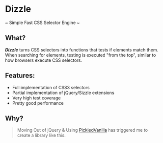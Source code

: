 # Dizzle
~ Simple Fast CSS Selector Engine ~

## What?
___Dizzle___ turns CSS selectors into functions that tests if elements match them. When searching for elements, testing is executed "from the top", similar to how browsers execute CSS selectors.

## Features:
* Full implementation of CSS3 selectors
* Partial implementation of jQuery/Sizzle extensions
* Very high test coverage
* Pretty good performance


## Why?
> Moving Out of jQuery & Using [PickledVanilla] has triggered me to create a library like this.


[PickledVanilla]: https://github.com/wponion/PickledVanilla